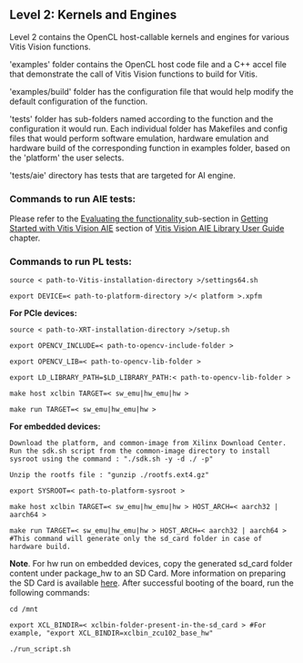 ## Level 2: Kernels and Engines

Level 2 contains the OpenCL host-callable kernels and engines for various Vitis Vision functions.

'examples' folder contains the OpenCL host code file and a C++ accel file that demonstrate the call of Vitis Vision functions to build for Vitis.

'examples/build' folder has the configuration file that would help modify the default configuration of the function.

'tests' folder has sub-folders named according to the function and the configuration it would run. Each individual folder has Makefiles and config files that would perform software emulation, hardware emulation and hardware build of the corresponding function in examples folder, based on the 'platform' the user selects.

'tests/aie' directory has tests that are targeted for AI engine.

### Commands to run AIE tests:

Please refer to the [Evaluating the functionality ](https://xilinx.github.io/Vitis_Libraries/vision/2022.1/overview-aie.html#evaluating-the-functionality) sub-section in [Getting Started with Vitis Vision AIE](https://xilinx.github.io/Vitis_Libraries/vision/2022.1/overview-aie.html#getting-started-with-vitis-vision-aie) section of [Vitis Vision AIE Library User Guide](https://xilinx.github.io/Vitis_Libraries/vision/2022.1/overview-aie.html#) chapter.

### Commands to run PL tests:

    source < path-to-Vitis-installation-directory >/settings64.sh

    export DEVICE=< path-to-platform-directory >/< platform >.xpfm

**For PCIe devices:**

    source < path-to-XRT-installation-directory >/setup.sh

	export OPENCV_INCLUDE=< path-to-opencv-include-folder >

	export OPENCV_LIB=< path-to-opencv-lib-folder >

	export LD_LIBRARY_PATH=$LD_LIBRARY_PATH:< path-to-opencv-lib-folder >

    make host xclbin TARGET=< sw_emu|hw_emu|hw >

    make run TARGET=< sw_emu|hw_emu|hw >

**For embedded devices:**

	Download the platform, and common-image from Xilinx Download Center. Run the sdk.sh script from the common-image directory to install sysroot using the command : "./sdk.sh -y -d ./ -p"

	Unzip the rootfs file : "gunzip ./rootfs.ext4.gz"

    export SYSROOT=< path-to-platform-sysroot >

    make host xclbin TARGET=< sw_emu|hw_emu|hw > HOST_ARCH=< aarch32 | aarch64 >

    make run TARGET=< sw_emu|hw_emu|hw > HOST_ARCH=< aarch32 | aarch64 > #This command will generate only the sd_card folder in case of hardware build.

**Note**. For hw run on embedded devices, copy the generated sd_card folder content under package_hw to an SD Card. More information on preparing the SD Card is available [here](https://xilinx-wiki.atlassian.net/wiki/spaces/A/pages/18842385/How+to+format+SD+card+for+SD+boot#HowtoformatSDcardforSDboot-CopingtheImagestotheNewPartitions). After successful booting of the board, run the following commands:

    cd /mnt

    export XCL_BINDIR=< xclbin-folder-present-in-the-sd_card > #For example, "export XCL_BINDIR=xclbin_zcu102_base_hw"

    ./run_script.sh
